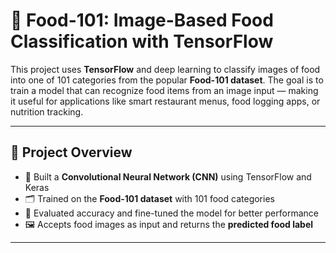 
# 🍱 Food-101: Image-Based Food Classification with TensorFlow

This project uses **TensorFlow** and deep learning to classify images of food into one of 101 categories from the popular **Food-101 dataset**. The goal is to train a model that can recognize food items from an image input — making it useful for applications like smart restaurant menus, food logging apps, or nutrition tracking.

---

## 📸 Project Overview

- 🧠 Built a **Convolutional Neural Network (CNN)** using TensorFlow and Keras
- 🗂️ Trained on the **Food-101 dataset** with 101 food categories
- 🧪 Evaluated accuracy and fine-tuned the model for better performance
- 🖼️ Accepts food images as input and returns the **predicted food label**

---


